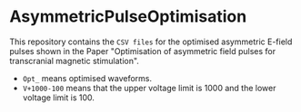 # AsymmetricPulseOptimisation
This repository contains the `CSV files` for the optimised asymmetric E-field pulses shown in the Paper "Optimisation of asymmetric field pulses for transcranial magnetic stimulation".
* `Opt_` means optimised waveforms.
* `V+1000-100` means that the upper voltage limit is 1000 and the lower voltage limit is 100.
